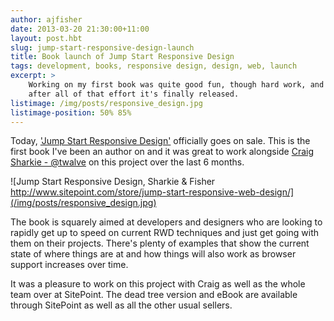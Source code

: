 ```yaml
---
author: ajfisher
date: 2013-03-20 21:30:00+11:00
layout: post.hbt
slug: jump-start-responsive-design-launch
title: Book launch of Jump Start Responsive Design
tags: development, books, responsive design, design, web, launch
excerpt: >
    Working on my first book was quite good fun, though hard work, and today
    after all of that effort it's finally released.
listimage: /img/posts/responsive_design.jpg
listimage-position: 50% 85%
---
```


Today, ['Jump Start Responsive Design'](http://www.sitepoint.com/store/jump-start-responsive-web-design/)
officially goes on sale. This is the first book I've been an author on and
it was great to work alongside [Craig Sharkie - @twalve](http://github.com/twalve)
on this project over the last 6 months.

![Jump Start Responsive Design, Sharkie & Fisher http://www.sitepoint.com/store/jump-start-responsive-web-design/](/img/posts/responsive_design.jpg)

The book is squarely aimed at developers and designers who are looking to rapidly
get up to speed on current RWD techniques and just get going with them on their
projects. There's plenty of examples that show the current state of where things
are at and how things will also work as browser support increases over time.

It was a pleasure to work on this project with Craig as well as the whole team
over at SitePoint. The dead tree version and eBook are available through SitePoint
as well as all the other usual sellers.

